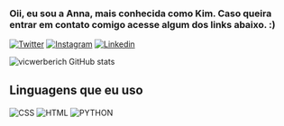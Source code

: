 
### Oii, eu sou a Anna, mais conhecida como Kim. Caso queira entrar em contato comigo acesse algum dos links abaixo. :)
[![Twitter](https://img.shields.io/badge/Twitter-1DA1F2?style=for-the-badge&logo=twitter&logoColor=white)](httpss://x.com/annawerberich)
[![Instagram](https://img.shields.io/badge/Instagram-E4405F?style=for-the-badge&logo=instagram&logoColor=white)](httpss://instagram.com/annawerberich)
[![Linkedin](https://img.shields.io/badge/LinkedIn-0077B5?style=for-the-badge&logo=linkedin&logoColor=white)](https://www.linkedin.com/in/anna-victoria-alves-1068b1338/)

![vicwerberich GitHub stats](https://github-readme-stats.vercel.app/api?username=vicwerberich&show_icons=true&theme=radical)

## Linguagens que eu uso 

<img align="center" alt="CSS" src="https://img.shields.io/badge/CSS-239120?&style=for-the-badge&logo=css3&logoColor=whitehttps://img.shields.io/badge/CSS-239120?&style=for-the-badge&logo=css3&logoColor=white"/>
<img align="center" alt="HTML" src="https://img.shields.io/badge/HTML-239120?style=for-the-badge&logo=html5&logoColor=white"/>
<img align="center" alt="PYTHON" src="https://img.shields.io/badge/Python-3776AB?style=for-the-badge&logo=python&logoColor=white"/>
